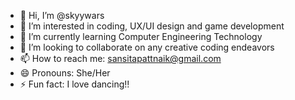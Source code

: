 - 👋 Hi, I’m @skyywars
- 👀 I’m interested in coding, UX/UI design and game development 
- 🌱 I’m currently learning Computer Engineering Technology 
- 💞️ I’m looking to collaborate on any creative coding endeavors
- 📫 How to reach me: sansitapattnaik@gmail.com
- 😄 Pronouns: She/Her
- ⚡ Fun fact: I love dancing!!

<!---
skyywars/skyywars is a ✨ special ✨ repository because its `README.md` (this file) appears on your GitHub profile.
You can click the Preview link to take a look at your changes.
--->
